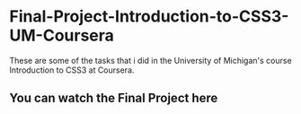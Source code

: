 # Final-Project-Introduction-to-CSS3-UM-Coursera
These are some of the tasks that i did in the University of Michigan's course Introduction to CSS3 at Coursera. 

## You can watch the Final Project <a src="http://ultimate-frisbee.byethost13.com/" target="_blank">here</a>
